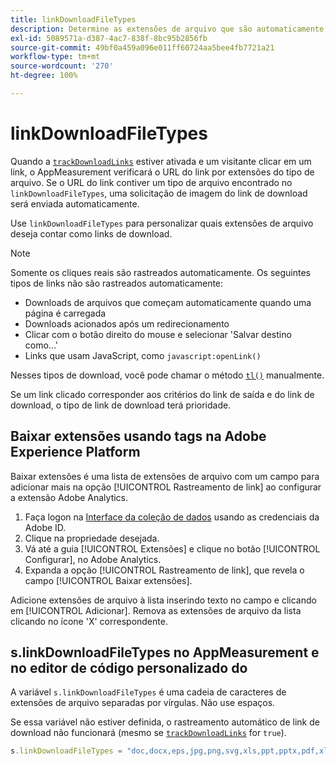 ```yaml
---
title: linkDownloadFileTypes
description: Determine as extensões de arquivo que são automaticamente rastreadas como links de download.
exl-id: 5089571a-d387-4ac7-838f-8bc95b2856fb
source-git-commit: 49bf0a459a096e011ff60724aa5bee4fb7721a21
workflow-type: tm+mt
source-wordcount: '270'
ht-degree: 100%

---
```


# linkDownloadFileTypes

Quando a [`trackDownloadLinks`](trackdownloadlinks.md) estiver ativada e um visitante clicar em um link, o AppMeasurement verificará o URL do link por extensões do tipo de arquivo. Se o URL do link contiver um tipo de arquivo encontrado no `linkDownloadFileTypes`, uma solicitação de imagem do link de download será enviada automaticamente.

Use `linkDownloadFileTypes` para personalizar quais extensões de arquivo deseja contar como links de download.

>[!NOTE]
>
>Somente os cliques reais são rastreados automaticamente. Os seguintes tipos de links não são rastreados automaticamente:
>
>* Downloads de arquivos que começam automaticamente quando uma página é carregada
>* Downloads acionados após um redirecionamento
>* Clicar com o botão direito do mouse e selecionar &#39;Salvar destino como...&#39;
>* Links que usam JavaScript, como `javascript:openLink()`
>
>Nesses tipos de download, você pode chamar o método [`tl()`](../functions/tl-method.md) manualmente.

Se um link clicado corresponder aos critérios do link de saída e do link de download, o tipo de link de download terá prioridade.

## Baixar extensões usando tags na Adobe Experience Platform

Baixar extensões é uma lista de extensões de arquivo com um campo para adicionar mais na opção [!UICONTROL Rastreamento de link] ao configurar a extensão Adobe Analytics.

1. Faça logon na [Interface da coleção de dados](https://experience.adobe.com/data-collection) usando as credenciais da Adobe ID.
2. Clique na propriedade desejada.
3. Vá até a guia [!UICONTROL Extensões] e clique no botão [!UICONTROL Configurar], no Adobe Analytics.
4. Expanda a opção [!UICONTROL Rastreamento de link], que revela o campo [!UICONTROL Baixar extensões].

Adicione extensões de arquivo à lista inserindo texto no campo e clicando em [!UICONTROL Adicionar]. Remova as extensões de arquivo da lista clicando no ícone &#39;X&#39; correspondente.

## s.linkDownloadFileTypes no AppMeasurement e no editor de código personalizado do 

A variável `s.linkDownloadFileTypes` é uma cadeia de caracteres de extensões de arquivo separadas por vírgulas. Não use espaços.

Se essa variável não estiver definida, o rastreamento automático de link de download não funcionará (mesmo se [`trackDownloadLinks`](trackdownloadlinks.md) for `true`).

```js
s.linkDownloadFileTypes = "doc,docx,eps,jpg,png,svg,xls,ppt,pptx,pdf,xlsx,tab,csv,zip,txt,vsd,vxd,xml,js,css,rar,exe,wma,mov,avi,wmv,mp3,wav,m4v";
```
